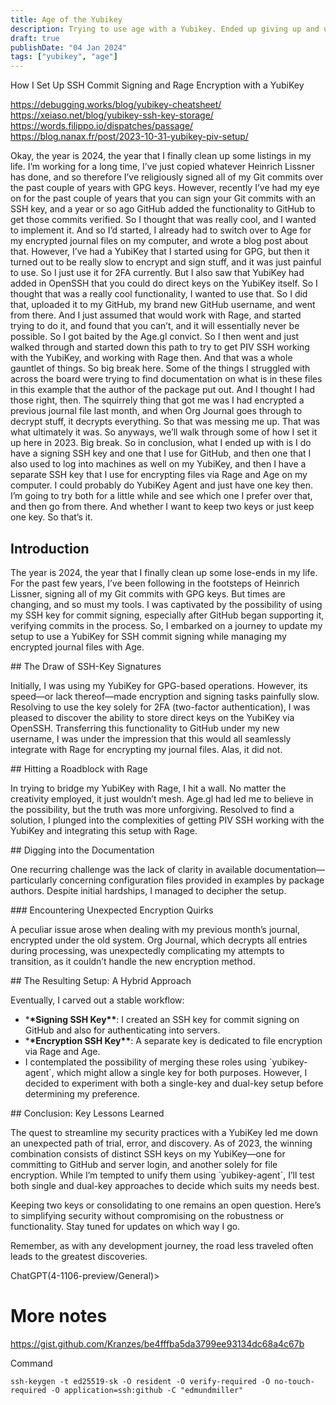 ```yaml
---
title: Age of the Yubikey
description: Trying to use age with a Yubikey. Ended up giving up and using 1password
draft: true
publishDate: "04 Jan 2024"
tags: ["yubikey", "age"]
---
```


How I Set Up SSH Commit Signing and Rage Encryption with a YubiKey

<https://debugging.works/blog/yubikey-cheatsheet/>
<https://xeiaso.net/blog/yubikey-ssh-key-storage/>
<https://words.filippo.io/dispatches/passage/>
<https://blog.nanax.fr/post/2023-10-31-yubikey-piv-setup/>

Okay, the year is 2024, the year that I finally clean up some listings in my life. I&rsquo;m working for a long time, I&rsquo;ve just copied whatever Heinrich Lissner has done, and so therefore I&rsquo;ve religiously signed all of my Git commits over the past couple of years with GPG keys. However, recently I&rsquo;ve had my eye on for the past couple of years that you can sign your Git commits with an SSH key, and a year or so ago GitHub added the functionality to GitHub to get those commits verified. So I thought that was really cool, and I wanted to implement it. And so I&rsquo;d started, I already had to switch over to Age for my encrypted journal files on my computer, and wrote a blog post about that. However, I&rsquo;ve had a YubiKey that I started using for GPG, but then it turned out to be really slow to encrypt and sign stuff, and it was just painful to use. So I just use it for 2FA currently. But I also saw that YubiKey had added in OpenSSH that you could do direct keys on the YubiKey itself. So I thought that was a really cool functionality, I wanted to use that. So I did that, uploaded it to my GitHub, my brand new GitHub username, and went from there. And I just assumed that would work with Rage, and started trying to do it, and found that you can&rsquo;t, and it will essentially never be possible. So I got baited by the Age.gl convict. So I then went and just walked through and started down this path to try to get PIV SSH working with the YubiKey, and working with Rage then. And that was a whole gauntlet of things. So big break here. Some of the things I struggled with across the board were trying to find documentation on what is in these files in this example that the author of the package put out. And I thought I had those right, then. The squirrely thing that got me was I had encrypted a previous journal file last month, and when Org Journal goes through to decrypt stuff, it decrypts everything. So that was messing me up. That was what ultimately it was. So anyways, we&rsquo;ll walk through some of how I set it up here in 2023. Big break. So in conclusion, what I ended up with is I do have a signing SSH key and one that I use for GitHub, and then one that I also used to log into machines as well on my YubiKey, and then I have a separate SSH key that I use for encrypting files via Rage and Age on my computer. I could probably do YubiKey Agent and just have one key then. I&rsquo;m going to try both for a little while and see which one I prefer over that, and then go from there. And whether I want to keep two keys or just keep one key. So that&rsquo;s it.

## Introduction

The year is 2024, the year that I finally clean up some lose-ends in my life. For the past few years, I&rsquo;ve been following in the footsteps of Heinrich Lissner, signing all of my Git commits with GPG keys. But times are changing, and so must my tools. I was captivated by the possibility of using my SSH key for commit signing, especially after GitHub began supporting it, verifying commits in the process. So, I embarked on a journey to update my setup to use a YubiKey for SSH commit signing while managing my encrypted journal files with Age.

\## The Draw of SSH-Key Signatures

Initially, I was using my YubiKey for GPG-based operations. However, its speed—or lack thereof—made encryption and signing tasks painfully slow. Resolving to use the key solely for 2FA (two-factor authentication), I was pleased to discover the ability to store direct keys on the YubiKey via OpenSSH. Transferring this functionality to GitHub under my new username, I was under the impression that this would all seamlessly integrate with Rage for encrypting my journal files. Alas, it did not.

\## Hitting a Roadblock with Rage

In trying to bridge my YubiKey with Rage, I hit a wall. No matter the creativity employed, it just wouldn&rsquo;t mesh. Age.gl had led me to believe in the possibility, but the truth was more unforgiving. Resolved to find a solution, I plunged into the complexities of getting PIV SSH working with the YubiKey and integrating this setup with Rage.

\## Digging into the Documentation

One recurring challenge was the lack of clarity in available documentation—particularly concerning configuration files provided in examples by package authors. Despite initial hardships, I managed to decipher the setup.

\### Encountering Unexpected Encryption Quirks

A peculiar issue arose when dealing with my previous month&rsquo;s journal, encrypted under the old system. Org Journal, which decrypts all entries during processing, was unexpectedly complicating my attempts to transition, as it couldn’t handle the new encryption method.

\## The Resulting Setup: A Hybrid Approach

Eventually, I carved out a stable workflow:

- \***\*Signing SSH Key\*\***: I created an SSH key for commit signing on GitHub and also for authenticating into servers.
- \***\*Encryption SSH Key\*\***: A separate key is dedicated to file encryption via Rage and Age.
- I contemplated the possibility of merging these roles using \`yubikey-agent\`, which might allow a single key for both purposes. However, I decided to experiment with both a single-key and dual-key setup before determining my preference.

\## Conclusion: Key Lessons Learned

The quest to streamline my security practices with a YubiKey led me down an unexpected path of trial, error, and discovery. As of 2023, the winning combination consists of distinct SSH keys on my YubiKey—one for committing to GitHub and server login, and another solely for file encryption. While I&rsquo;m tempted to unify them using \`yubikey-agent\`, I&rsquo;ll test both single and dual-key approaches to decide which suits my needs best.

Keeping two keys or consolidating to one remains an open question. Here&rsquo;s to simplifying security without compromising on the robustness or functionality. Stay tuned for updates on which way I go.

Remember, as with any development journey, the road less traveled often leads to the greatest discoveries.

ChatGPT(4-1106-preview/General)>

# More notes

<https://gist.github.com/Kranzes/be4fffba5da3799ee93134dc68a4c67b>

Command

    ssh-keygen -t ed25519-sk -O resident -O verify-required -O no-touch-required -O application=ssh:github -C "edmundmiller"
